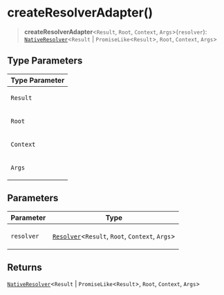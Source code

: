 # createResolverAdapter()

> **createResolverAdapter**\<`Result`, `Root`, `Context`, `Args`\>(`resolver`): [`NativeResolver`](../type-aliases/NativeResolver.md)\<`Result` \| `PromiseLike`\<`Result`\>, `Root`, `Context`, `Args`\>

## Type Parameters

<table>
<thead>
<tr>
<th>Type Parameter</th>
</tr>
</thead>
<tbody>
<tr>
<td>

`Result`

</td>
</tr>
<tr>
<td>

`Root`

</td>
</tr>
<tr>
<td>

`Context`

</td>
</tr>
<tr>
<td>

`Args`

</td>
</tr>
</tbody>
</table>

## Parameters

<table>
<thead>
<tr>
<th>Parameter</th>
<th>Type</th>
</tr>
</thead>
<tbody>
<tr>
<td>

`resolver`

</td>
<td>

[`Resolver`](../../index/type-aliases/Resolver.md)\<`Result`, `Root`, `Context`, `Args`\>

</td>
</tr>
</tbody>
</table>

## Returns

[`NativeResolver`](../type-aliases/NativeResolver.md)\<`Result` \| `PromiseLike`\<`Result`\>, `Root`, `Context`, `Args`\>
